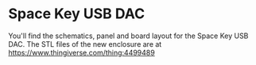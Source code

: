 # Space Key USB DAC

You'll find the schematics, panel and board layout for the Space Key USB DAC.
The STL files of the new enclosure are at https://www.thingiverse.com/thing:4499489
